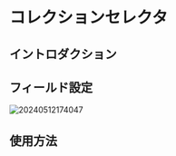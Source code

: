 # コレクションセレクタ

## イントロダクション

## フィールド設定

![20240512174047](https://static-docs.nocobase.com/20240512174047.png)

## 使用方法

